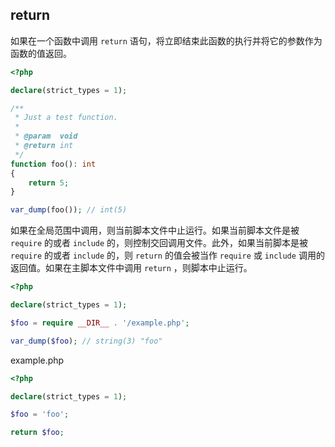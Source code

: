 ## return

如果在一个函数中调用 `return` 语句，将立即结束此函数的执行并将它的参数作为函数的值返回。

```php
<?php

declare(strict_types = 1);

/**
 * Just a test function.
 *
 * @param  void
 * @return int
 */
function foo(): int
{
    return 5;
}

var_dump(foo()); // int(5)

```

如果在全局范围中调用，则当前脚本文件中止运行。如果当前脚本文件是被 `require` 的或者 `include` 的，则控制交回调用文件。此外，如果当前脚本是被 `require` 的或者 `include` 的，则 `return` 的值会被当作 `require` 或 `include` 调用的返回值。如果在主脚本文件中调用 `return` ，则脚本中止运行。

```php
<?php

declare(strict_types = 1);

$foo = require __DIR__ . '/example.php';

var_dump($foo); // string(3) "foo"

```

example.php

```php
<?php

declare(strict_types = 1);

$foo = 'foo';

return $foo;

```

